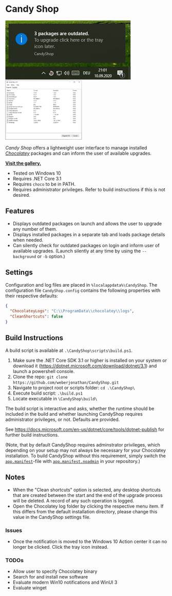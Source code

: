 # Candy Shop
![CandyShop Example](/docs/example.jpg)
<img src="/docs/upgrade.jpg" alt="upgrade view" height="184px"/>

_Candy Shop_ offers a lightweight user interface to manage installed _[Chocolatey](https://chocolatey.org/)_ packages and can inform the user of available upgrades.

__[Visit the gallery.](/docs/gallery.md)__

* Tested on Windows 10
* Requires .NET Core 3.1
* Requires `choco` to be in PATH.
* Requires administrator privileges. Refer to build instructions if this is not desired.

## Features
* Displays outdated packages on launch and allows the user to upgrade any number of them.
* Displays installed packages in a separate tab and loads package details when needed.
* Can silently check for outdated packages on login and inform user of available upgrades. (Launch silently at any time by using the `--background` or `-b` option.)

## Settings
Configuration and log files are placed in `%localappdata%\CandyShop`. The configuration file `CandyShop.config` contains the following properties with their respective defaults:
```json
{
  "ChocolateyLogs": "C:\\ProgramData\\chocolatey\\logs",
  "CleanShortcuts": false
}
```

## Build Instructions
A build script is available at `.\CandyShop\scripts\build.ps1`.
1. Make sure the .NET Core SDK 3.1 or higher is installed on your system or download it (https://dotnet.microsoft.com/download/dotnet/3.1) and launch a powershell console.
1. Clone the repo: `git clone https://github.com/weberjonathan/CandyShop.git`
2. Navigate to project root or scripts folder: `cd .\CandyShop\`
3. Execute build script: `.\build.ps1`
4. Locate executable in `\CandyShop\build\`

The build script is interactive and asks, whether the runtime should be included in the build and whether launching CandyShop requires administrator privileges, or not. Defaults are provided.

See https://docs.microsoft.com/en-us/dotnet/core/tools/dotnet-publish for further build instructions.

(Note, that by default CandyShop requires adminstrator privileges, which depending on your setup may not always be necessary for your Chocolatey installation. To build CandyShop without this requirement, simply switch the [`app.manifest`](CandyShop/app.manifest)-file with [`app.manifest.noadmin`](CandyShop/app.manifest.admin) in your repository.)

## Notes
* When the "Clean shortcuts" option is selected, any desktop shortcuts that are created between the start and the end of the upgrade process will be deleted. A record of any such operation is logged.
* Open the Chocolatey log folder by clicking the respective menu item. If this differs from the default installation directory, please change this value in the CandyShop settings file.

### Issues
* Once the notification is moved to the Windows 10 Action center it can no longer be clicked. Click the tray icon instead.

### TODOs
* Allow user to specify Chocolatey binary
* Search for and install new software
* Evaluate modern Win10 notifications and WinUI 3
* Evaluate winget